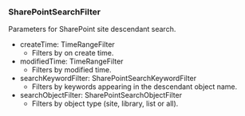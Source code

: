 ### SharePointSearchFilter
Parameters for SharePoint site descendant search.

- createTime: TimeRangeFilter
  - Filters by on create time.
- modifiedTime: TimeRangeFilter
  - Filters by modified time.
- searchKeywordFilter: SharePointSearchKeywordFilter
  - Filters by keywords appearing in the descendant object name.
- searchObjectFilter: SharePointSearchObjectFilter
  - Filters by object type (site, library, list or all).
